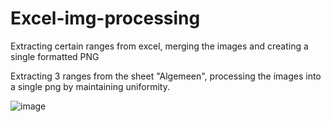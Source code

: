 # Excel-img-processing
Extracting certain ranges from excel, merging the images and creating a single formatted PNG

Extracting 3 ranges from the sheet "Algemeen", processing the images into a single png by maintaining uniformity. 

![image](https://user-images.githubusercontent.com/45047731/173809485-4f2b98e2-b766-4b3d-b247-93517d0a0724.png)
